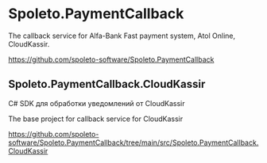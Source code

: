 # Spoleto.PaymentCallback

The callback service for Alfa-Bank Fast payment system, Atol Online, CloudKassir.

https://github.com/spoleto-software/Spoleto.PaymentCallback

## Spoleto.PaymentCallback.CloudKassir

C# SDK для обработки уведомлений от CloudKassir

The base project for callback service for CloudKassir

https://github.com/spoleto-software/Spoleto.PaymentCallback/tree/main/src/Spoleto.PaymentCallback.CloudKassir